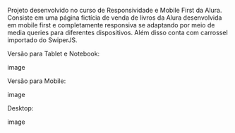 Projeto desenvolvido no curso de Responsividade e Mobile First da Alura. Consiste em uma página fictícia de venda de livros da Alura desenvolvida em mobile first e completamente responsiva se adaptando por meio de media queries para diferentes dispositivos. Além disso conta com carrossel importado do SwiperJS.

Versão para Tablet e Notebook:

image

Versão para Mobile:

image

Desktop:

image

